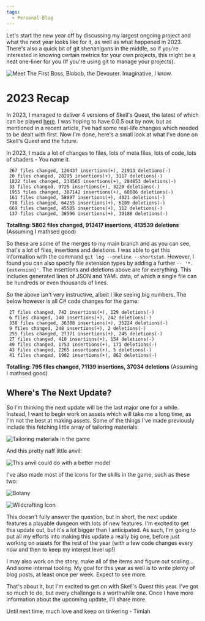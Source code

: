 ```yaml
---
tags:
  - Personal-Blog
---
```

Let's start the new year off by discussing my largest ongoing project and what the next year looks like for it, as well as what happened in 2023. There's also a quick bit of git shenanigans in the middle, so if you're interested in knowing certain metrics for your own projects, this might be a neat one-liner for you (If you're using git to manage your projects).

![Meet The First Boss, Blobob, the Devourer. Imaginative, I know.](https://i.ibb.co/N236FTq/Blobob-The-Devourer.png)
# 2023 Recap
In 2023, I managed to deliver 4 versions of Skell's Quest, the latest of which can be played [here](https://play.unity.com/mg/other/skell-s-quest-v0-0-4-prototype). I was hoping to have 0.0.5 out by now, but as mentioned in a recent article, I've had some real-life changes which needed to be dealt with first. Now I'm done, here's a small look at what I've done on Skell's Quest and the future.

In 2023, I made a lot of changes to files, lots of meta files, lots of code, lots of shaders - You name it. 

```
 267 files changed, 126437 insertions(+), 21913 deletions(-)
 20 files changed, 28295 insertions(+), 3117 deletions(-)
 1822 files changed, 234565 insertions(+), 284853 deletions(-)
 33 files changed, 9725 insertions(+), 3220 deletions(-)
 1955 files changed, 307142 insertions(+), 60086 deletions(-)
 161 files changed, 58897 insertions(+), 4021 deletions(-)
 738 files changed, 64255 insertions(+), 6109 deletions(-)
 669 files changed, 45505 insertions(+), 112 deletions(-)
 137 files changed, 38596 insertions(+), 30108 deletions(-)
 ```
 **Totalling: 5802 files changed, 913417 insertions, 413539 deletions** (Assuming I mathsed good)

So these are some of the merges to my main branch and as you can see, that's a lot of files, insertions and deletions. I was able to get this information with the command `git log --oneline --shortstat`. However, I found you can also specify file extension types by adding a further `-- '*.{extension}'`. The insertions and deletions above are for everything. This includes generated lines of JSON and YAML data, of which a single file can be hundreds or even thousands of lines.

So the above isn't very instructive, albeit I like seeing big numbers. The below however is all C# code changes for the game:

```
 27 files changed, 742 insertions(+), 129 deletions(-)
 6 files changed, 140 insertions(+), 242 deletions(-)
 338 files changed, 36308 insertions(+), 35224 deletions(-)
 9 files changed, 248 insertions(+), 2 deletions(-)
 255 files changed, 27371 insertions(+), 245 deletions(-)
 27 files changed, 410 insertions(+), 154 deletions(-)
 49 files changed, 1753 insertions(+), 171 deletions(-)
 43 files changed, 2265 insertions(+), 5 deletions(-)
 41 files changed, 1902 insertions(+), 862 deletions(-)
``` 
 **Totalling: 795 files changed, 71139 insertions, 37034 deletions** (Assuming I mathsed good)

## Where's The Next Update?
So I'm thinking the next update will be the last major one for a while. Instead, I want to begin work on assets which will take me a long time, as I'm not the best at making assets. Some of the things I've made previously include this fetching little array of tailoring materials:

![Tailoring materials in the game](https://i.ibb.co/ZW9YW5T/Tailoring-Station.png)

And this pretty naff little anvil:

![This anvil could do with a better model](https://i.ibb.co/r353sPm/Smithing-Station.png)

I've also made most of the icons for the skills in the game, such as these two:

![Botany]( https://i.ibb.co/F0g7bKm/Botany.png)

![Wildcrafting Icon](https://i.ibb.co/jM7FJct/Wildcraft.png)

This doesn't fully answer the question, but in short, the next update features a playable dungeon with lots of new features. I'm excited to get this update out, but it's a lot bigger than I anticipated. As such, I'm going to put all my efforts into making this update a really big one, before just working on assets for the rest of the year (with a few code changes every now and then to keep my interest level up!)

I may also work on the story, make all of the items and figure out scaling... And some internal tooling. My goal for this year as well is to write plenty of blog posts, at least once per week. Expect to see more.

That's about it, but I'm excited to get on with Skell's Quest this year. I've got so much to do, but every challenge is a worthwhile one. Once I have more information about the upcoming update, I'll share more.

Until next time, much love and keep on tinkering - 
Timlah
